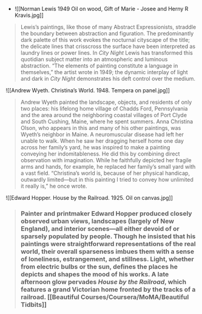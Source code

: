 - ![[Norman Lewis 1949 Oil on wood, Gift of Marie - Josee and Herny R Kravis.jpg]]
 > Lewis’s paintings, like those of many Abstract Expressionists, straddle the boundary between abstraction and figuration. The predominantly dark palette of this work evokes the nocturnal cityscape of the title; the delicate lines that crisscross the surface have been interpreted as laundry lines or power lines. In _City Night_ Lewis has transformed this quotidian subject matter into an atmospheric and luminous abstraction. “The elements of painting constitute a language in themselves,” the artist wrote in 1949; the dynamic interplay of light and dark in _City Night_ demonstrates his deft control over the medium.

![[Andrew Wyeth. Christina’s World. 1948. Tempera on panel.jpg]]
> Andrew Wyeth painted the landscape, objects, and residents of only two places: his lifelong home village of Chadds Ford, Pennsylvania and the area around the neighboring coastal villages of Port Clyde and South Cushing, Maine, where he spent summers. Anna Christina Olson, who appears in this and many of his other paintings, was Wyeth’s neighbor in Maine. A neuromuscular disease had left her unable to walk. When he saw her dragging herself home one day across her family’s yard, he was inspired to make a painting conveying her indomitableness. He did this by combining direct observation with imagination. While he faithfully depicted her fragile arms and hands, for example, he replaced her family’s small yard with a vast field. “Christina’s world is, because of her physical handicap, outwardly limited—but in this painting I tried to convey how unlimited it really is,” he once wrote.

![[Edward Hopper. House by the Railroad. 1925. Oil on canvas.jpg]]
>### Painter and printmaker Edward Hopper produced closely observed urban views, landscapes (largely of New England), and interior scenes—all either devoid of or sparsely populated by people. Though he insisted that his paintings were straightforward representations of the real world, their overall sparseness imbues them with a sense of loneliness, estrangement, and stillness. Light, whether from electric bulbs or the sun, defines the places he depicts and shapes the mood of his works. A late afternoon glow pervades _House by the Railroad_, which features a grand Victorian home fronted by the tracks of a railroad. [[Beautiful Courses/Coursera/MoMA/Beautiful Tidbits]]